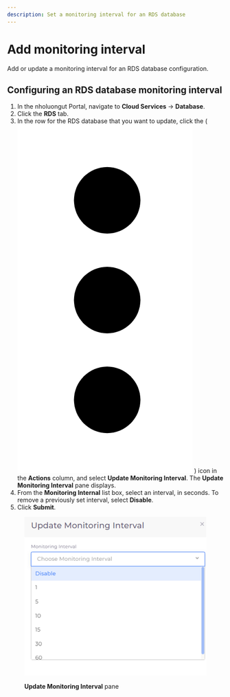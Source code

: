 ```yaml
---
description: Set a monitoring interval for an RDS database
---
```


# Add monitoring interval

Add or update a monitoring interval for an RDS database configuration.

## Configuring an RDS database monitoring interval

1. In the nholuongut Portal, navigate to **Cloud Services** -> **Database**.
2. Click the **RDS** tab.
3. In the row for the RDS database that you want to update, click the ( <img src="../../../../.gitbook/assets/Kabab_three_Vertical_dots (7).png" alt="" data-size="line"> ) icon in the **Actions** column, and select **Update Monitoring Interval**. The **Update Monitoring Interval** pane displays.
4. From the **Monitoring Internal** list box, select an interval, in seconds. To remove a previously set interval, select **Disable**.
5. Click **Submit**.

<div align="left">

<figure><img src="../../../../.gitbook/assets/mon1.png" alt=""><figcaption><p><strong>Update Monitoring Interval</strong> pane</p></figcaption></figure>

</div>
